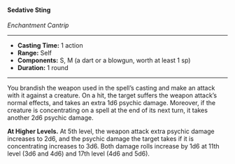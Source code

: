#### Sedative Sting
*Enchantment Cantrip*
___
- **Casting Time:** 1 action
- **Range:** Self
- **Components:** S, M (a dart or a blowgun, worth at least 1 sp)
- **Duration:**  1 round
___
You brandish the weapon used in the spell’s casting and make an attack with it against a creature. On a hit, the target suffers the weapon attack’s normal effects, and takes an extra 1d6 psychic damage. Moreover, if the creature is concentrating on a spell at the end of its next turn, it takes another 2d6 psychic damage.
 
**At Higher Levels.** At 5th level, the weapon attack extra psychic damage increases to 2d6, and the psychic damage the target takes if it is concentrating increases to 3d6. Both damage rolls increase by 1d6 at 11th level (3d6 and 4d6) and 17th level (4d6 and 5d6).